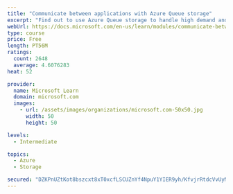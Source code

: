```yaml
---
title: "Communicate between applications with Azure Queue storage"
excerpt: "Find out to use Azure Queue storage to handle high demand and improve resilience in your distributed applications."
webUrl: https://docs.microsoft.com/en-us/learn/modules/communicate-between-apps-with-azure-queue-storage/
type: course
price: Free
length: PT56M
ratings:
  count: 2648
  average: 4.6076283
heat: 52

provider:
  name: Microsoft Learn
  domain: microsoft.com
  images:
    - url: /assets/images/organizations/microsoft.com-50x50.jpg
      width: 50
      height: 50

levels:
  - Intermediate

topics:
  - Azure
  - Storage

secured: "DZKPnUZtKot8bszcxt8xT0xcfLSCUZnYf4NpuY1YIER9yh/KfvjrRtdcVvUyMRXcvN1vaibN4Sm6tBzGXh8U2KvseiFSggRpxzLJb5dlZXfJpiqOvMekb8ud/K+hWdK5pa12qkCdJ2Fd45Rq2+VyUbGff4EWNioLHVHrE7ilOyW0PW/hWiKrYRJRlw89Ne/PnJ9rvR+p2+1Az9DMjBn76IdfG0zlRKbgylgOcel2ej2Kix4G+WHQaQy3mmEaMUNDEr6kbBFd1xGc290iLyVWU6HMymQWtApsiM9ZeN9gRVQgr7Uy1aAk1qRc+LPaZfU89IWKQ0VyuXP/ogTA7Kox7NHAi4Sfdami88UWGjkzlvgKEQyXbdQZSZ68YzTquBy0b3Ds5YqthugCFPRP0W9SVXpzlovrr28U6mHG0bwu/AY=;96E0gLmAEnDIcGAJ0tH0DA=="
---
```



